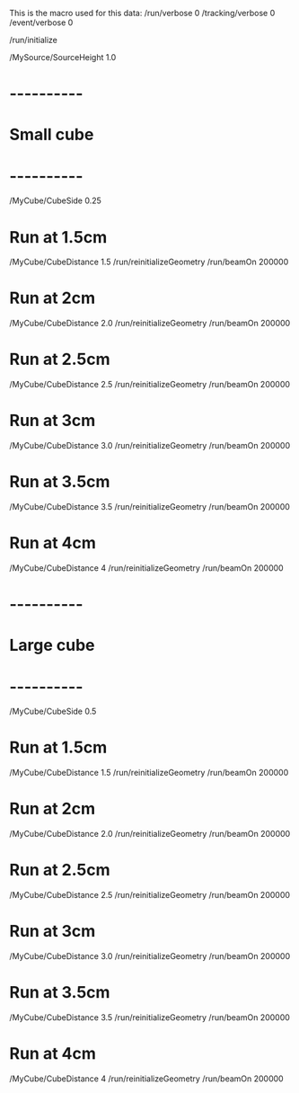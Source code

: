 This is the macro used for this data:
/run/verbose 0
/tracking/verbose 0
/event/verbose 0

/run/initialize

/MySource/SourceHeight 1.0

# ---------- #
# Small cube #
# ---------- #

/MyCube/CubeSide 0.25

# Run at 1.5cm
/MyCube/CubeDistance 1.5
/run/reinitializeGeometry
/run/beamOn 200000

# Run at 2cm
/MyCube/CubeDistance 2.0
/run/reinitializeGeometry
/run/beamOn 200000

# Run at 2.5cm
/MyCube/CubeDistance 2.5
/run/reinitializeGeometry
/run/beamOn 200000

# Run at 3cm
/MyCube/CubeDistance 3.0
/run/reinitializeGeometry
/run/beamOn 200000


# Run at 3.5cm
/MyCube/CubeDistance 3.5
/run/reinitializeGeometry
/run/beamOn 200000

# Run at 4cm
/MyCube/CubeDistance 4
/run/reinitializeGeometry
/run/beamOn 200000

# ---------- #
# Large cube #
# ---------- #

/MyCube/CubeSide 0.5

# Run at 1.5cm
/MyCube/CubeDistance 1.5
/run/reinitializeGeometry
/run/beamOn 200000

# Run at 2cm
/MyCube/CubeDistance 2.0
/run/reinitializeGeometry
/run/beamOn 200000


# Run at 2.5cm
/MyCube/CubeDistance 2.5
/run/reinitializeGeometry
/run/beamOn 200000

# Run at 3cm
/MyCube/CubeDistance 3.0
/run/reinitializeGeometry
/run/beamOn 200000


# Run at 3.5cm
/MyCube/CubeDistance 3.5
/run/reinitializeGeometry
/run/beamOn 200000

# Run at 4cm
/MyCube/CubeDistance 4
/run/reinitializeGeometry
/run/beamOn 200000
